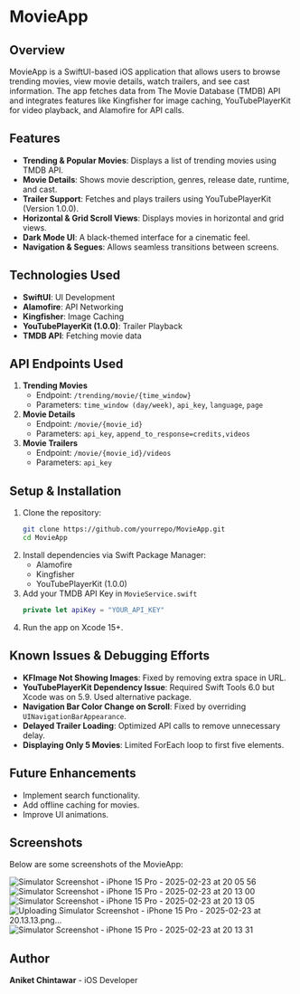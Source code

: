 # MovieApp

## Overview

MovieApp is a SwiftUI-based iOS application that allows users to browse trending movies, view movie details, watch trailers, and see cast information. The app fetches data from The Movie Database (TMDB) API and integrates features like Kingfisher for image caching, YouTubePlayerKit for video playback, and Alamofire for API calls.

## Features

- **Trending & Popular Movies**: Displays a list of trending movies using TMDB API.
- **Movie Details**: Shows movie description, genres, release date, runtime, and cast.
- **Trailer Support**: Fetches and plays trailers using YouTubePlayerKit (Version 1.0.0).
- **Horizontal & Grid Scroll Views**: Displays movies in horizontal and grid views.
- **Dark Mode UI**: A black-themed interface for a cinematic feel.
- **Navigation & Segues**: Allows seamless transitions between screens.

## Technologies Used

- **SwiftUI**: UI Development
- **Alamofire**: API Networking
- **Kingfisher**: Image Caching
- **YouTubePlayerKit (1.0.0)**: Trailer Playback
- **TMDB API**: Fetching movie data

## API Endpoints Used

1. **Trending Movies**
   - Endpoint: `/trending/movie/{time_window}`
   - Parameters: `time_window (day/week)`, `api_key`, `language`, `page`
2. **Movie Details**
   - Endpoint: `/movie/{movie_id}`
   - Parameters: `api_key`, `append_to_response=credits,videos`
3. **Movie Trailers**
   - Endpoint: `/movie/{movie_id}/videos`
   - Parameters: `api_key`

## Setup & Installation

1. Clone the repository:
   ```sh
   git clone https://github.com/yourrepo/MovieApp.git
   cd MovieApp
   ```
2. Install dependencies via Swift Package Manager:
   - Alamofire
   - Kingfisher
   - YouTubePlayerKit (1.0.0)
3. Add your TMDB API Key in `MovieService.swift`
   ```swift
   private let apiKey = "YOUR_API_KEY"
   ```
4. Run the app on Xcode 15+.

## Known Issues & Debugging Efforts

- **KFImage Not Showing Images**: Fixed by removing extra space in URL.
- **YouTubePlayerKit Dependency Issue**: Required Swift Tools 6.0 but Xcode was on 5.9. Used alternative package.
- **Navigation Bar Color Change on Scroll**: Fixed by overriding `UINavigationBarAppearance`.
- **Delayed Trailer Loading**: Optimized API calls to remove unnecessary delay.
- **Displaying Only 5 Movies**: Limited ForEach loop to first five elements.

## Future Enhancements

- Implement search functionality.
- Add offline caching for movies.
- Improve UI animations.

## Screenshots

Below are some screenshots of the MovieApp:

![Simulator Screenshot - iPhone 15 Pro - 2025-02-23 at 20 05 56](https://github.com/user-attachments/assets/14aa7c7c-8bca-405d-9aab-19d57f79bbcb)
![Simulator Screenshot - iPhone 15 Pro - 2025-02-23 at 20 13 00](https://github.com/user-attachments/assets/545504cc-dc57-4216-a3ae-2925830eae6f)
![Simulator Screenshot - iPhone 15 Pro - 2025-02-23 at 20 13 05](https://github.com/user-attachments/assets/6daea6e6-0bbe-4141-ad8f-f3fe897dfa5b)
![Uploading Simulator Screenshot - iPhone 15 Pro - 2025-02-23 at 20.13.13.png…]()
![Simulator Screenshot - iPhone 15 Pro - 2025-02-23 at 20 13 31](https://github.com/user-attachments/assets/0515db6f-1b66-4ece-a064-cbdc4a1594f9)

## Author

**Aniket Chintawar** - iOS Developer

